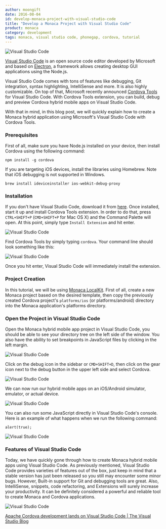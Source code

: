 ```yaml
---
author: moongift
date: 2016-08-04
id: develop-monaca-project-with-visual-studio-code
title: "Develop a Monaca Project with Visual Studio Code"
product: monaca
category: development
tags: monaca, visual studio code, phonegap, cordova, tutorial
---
```


![Visual Studio Code](/blog/content/images/2016/Aug/vscode-cordova-main.png)

[Visual Studio Code](https://code.visualstudio.com/) is an open source code editor developed by Microsoft and based on [Electron](http://electron.atom.io/), a framework allows creating desktop GUI applications using the Node.js.

Visual Studio Code comes with tons of features like debugging, Git integration, syntax highlighting, IntelliSense and more. It is also highly customizable. On top of that, Microsoft recently announced [Cordova Tools](https://github.com/Microsoft/vscode-cordova) for Visual Studio Code. With Cordova Tools extension, you can build, debug and preview Cordova hybrid mobile apps on Visual Studio Code.

With that in mind, in this blog post, we will quickly explain how to create a Monaca hybrid application using Microsoft's Visual Studio Code with Cordova Tools.


<!-- more -->

### Prerequisites

First of all, make sure you have Node.js installed on your device, then install Cordova using the following command:

```
npm install -g cordova
```

If you are targeting iOS devices, install the libraries using Homebrew. Note that iOS debugging is not supported in Windows.

```
brew install ideviceinstaller ios-webkit-debug-proxy
```

### Installation

If you don't have Visual Studio Code, download it from [here](https://code.visualstudio.com/). Once installed, start it up and install Cordova Tools extension. In order to do that, press `CTRL+SHIFT+P` (`CMD+SHIFT+P` for Mac OS X) and the Command Palette will open.
At this point, simply type `Install Extension` and hit enter.

![Visual Studio Code](/blog/content/images/2016/Aug/vscode-cordova-1.png)

Find Cordova Tools by simply typing `cordova`. Your command line should look something like this:

![Visual Studio Code](/blog/content/images/2016/Aug/vscode-cordova-2.png)

Once you hit enter, Visual Studio Code will immediately install the extension.

### Project Creation

In this tutorial, we will be using [Monaca LocalKit](https://monaca.io/localkit.html). First of all, create a new Monaca project based on the desired template, then copy the previously created Cordova project's `platforms/ios` (or platforms/android) directory into the Monaca application's platforms directory.

### Open the Project in Visual Studio Code

Open the Monaca hybrid mobile app project in Visual Studio Code, you should be able to see your directory tree on the left side of the window. You also have the ability to set breakpoints in JavaScript files by clicking in the left margin.

![Visual Studio Code](/blog/content/images/2016/Aug/vscode-cordova-3.png)

Click on the debug icon in the sidebar or `CMD+SHIFT+D`, then click on the gear icon next to the debug button in the upper left side and select Cordova.

![Visual Studio Code](/blog/content/images/2016/Aug/vscode-cordova-4.png)

We can now run our hybrid mobile apps on an iOS/Android simulator, emulator, or actual device.

![Visual Studio Code](/blog/content/images/2016/Aug/vscode-cordova-5.png)

You can also run some JavaScript directly in Visual Studio Code's console.
Here is an example of what happens when we run the following command:

```
alert(true);
```

![Visual Studio Code](/blog/content/images/2016/Aug/vscode-cordova-6.png)

### Features of Visual Studio Code

Today, we have quickly gone through how to create Monaca hybrid mobile apps using Visual Studio Code. As previously mentioned, Visual Studio Code provides varieties of features out of the box, just keep in mind that a stable version has just been released so you still may encounter some minor bugs.
However, Built-in support for Git and debugging tools are great. Also, IntelliSense, snippets, code refactoring, and Extensions will surely increase your productivity. It can be definitely considered a powerful and reliable tool to create Monaca and Cordova applications.


![Visual Studio Code](/blog/content/images/2016/Aug/vscode-cordova-7.png)


[Apache Cordova development lands on Visual Studio Code | The Visual Studio Blog](https://blogs.msdn.microsoft.com/visualstudio/2016/01/28/apache-cordova-development-lands-on-visual-studio-code/)
